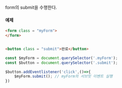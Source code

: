 form의 submit을 수행한다.
#### 예제
```html
<form class = "myForm">
</form>


<button class = "submit">완료</button>
```


```js
const $myForm = document.querySelector('.myForm');
const $button = document.querySelector('.submit');

$button.addEventlistener('click',()=>{
	$myForm.submit(); // myForm의 서브밋 이벤트 실행
})

```